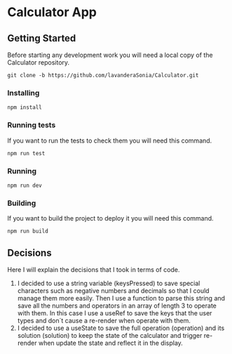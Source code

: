 # Calculator App
## Getting Started
Before starting any development work you will need a local copy of the Calculator repository.
```
git clone -b https://github.com/lavanderaSonia/Calculator.git

```
### Installing

```
npm install
```
### Running tests
If you want to run the tests to check them you will need this command.
```
npm run test
```
### Running
```
npm run dev
```
### Building
If you want to build the project to deploy it you will need this command.
```
npm run build
```
## Decisions
Here I will explain the decisions that I took in terms of code.
1. I decided to use a string variable (keysPressed) to save special characters such as negative numbers and decimals so that I could manage them more easily. Then I use a function to parse this string and save all the numbers and operators in an array of length 3 to operate with them. In this case I use a useRef to save the keys that the user types and don´t cause a re-render when operate with them. 
2. I decided to use a useState to save the full operation (operation) and its solution (solution) to keep the state of the calculator and trigger re-render when update the state and reflect it in the display. 
